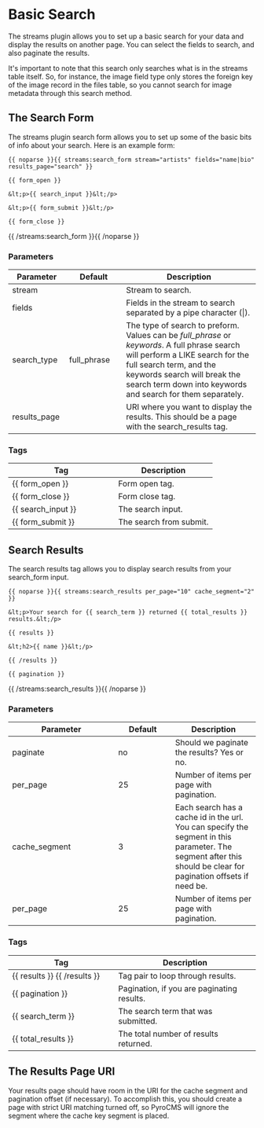 # Basic Search

The streams plugin allows you to set up a basic search for your data and display the results on another page. You can select the fields to search, and also paginate the results.

It's important to note that this search only searches what is in the streams table itself. So, for instance, the image field type only stores the foreign key of the image record in the files table, so you cannot search for image metadata through this search method.
	
## The Search Form 
 
The streams plugin search form allows you to set up some of the basic bits of info about your search. Here is an example form:

	{{ noparse }}{{ streams:search_form stream="artists" fields="name|bio" results_page="search" }}
	  
	{{ form_open }}
	 
	&lt;p>{{ search_input }}&lt;/p>
	 
	&lt;p>{{ form_submit }}&lt;/p>
	 
	{{ form_close }}
	 
{{ /streams:search_form }}{{ /noparse }}

### Parameters

<table cellpadding="0" cellspacing="0" class="docs_table"> 
 <thead> 
  <tr> 
   <th width="100">Parameter</th> 
   <th width="100">Default</th> 
   <th>Description</th> 
  </tr> 
 </thead> 
 <tbody> 
  <tr> 
	<td>stream</td>
	<td></td>
    <td>Stream to search.</td> 
  </tr> 
  <tr> 
	<td>fields</td>
	<td></td>
    <td>Fields in the stream to search separated by a pipe character (|).</td> 
  </tr> 
  <tr> 
	<td>search_type</td>
	<td>full_phrase</td>
    <td>The type of search to preform. Values can be <em>full_phrase</em> or <em>keywords</em>. A full phrase search will perform a LIKE search for the full search term, and the keywords search will break the search term down into keywords and search for them separately.</td> 
  </tr> 
  <tr> 
	<td>results_page</td>
	<td></td>
    <td>URI where you want to display the results. This should be a page with the search_results tag.</td> 
  </tr> 
</tbody>
</table>

### Tags
	
<table cellpadding="0" cellspacing="0" class="docs_table"> 
 <thead> 
  <tr> 
   <th width="200">Tag</th> 
   <th>Description</th> 
  </tr> 
 </thead> 
 <tbody> 
  <tr> 
	<td>{{&nbsp;form_open&nbsp;}}</td>
    <td>Form open tag.</td> 
  </tr> 
  <tr> 
	<td>{{&nbsp;form_close&nbsp;}}</td>
    <td>Form close tag.</td> 
  </tr> 
  <tr> 
	<td>{{&nbsp;search_input&nbsp;}}</td>
    <td>The search input.</td> 
  </tr> 
  <tr> 
	<td>{{&nbsp;form_submit&nbsp;}}</td>
    <td>The search from submit.</td> 
  </tr> 
</tbody>
</table>

## Search Results
 
 The search results tag allows you to display search results from your search_form input.

	{{ noparse }}{{ streams:search_results per_page="10" cache_segment="2" }}
	  
	&lt;p>Your search for {{ search_term }} returned {{ total_results }} results.&lt;/p>
	 
	{{ results }}
	  
	&lt;h2>{{ name }}&lt;/p>
	  
	{{ /results }}
	 
	{{ pagination }}
	  
{{ /streams:search_results }}{{ /noparse }}

### Parameters

<table cellpadding="0" cellspacing="0" class="docs_table"> 
 <thead> 
  <tr> 
   <th width="200">Parameter</th> 
   <th width="100">Default</th>
   <th>Description</th> 
  </tr> 
 </thead> 
 <tbody> 
  <tr> 
	<td>paginate</td>
	<td>no</td>
    <td>Should we paginate the results? Yes or no.</td> 
  </tr> 
  <tr> 
	<td>per_page</td>
	<td>25</td>
    <td>Number of items per page with pagination.</td> 
  </tr> 
  <tr> 
	<td>cache_segment</td>
	<td>3</td>
    <td>Each search has a cache id in the url. You can specify the segment in this parameter. The segment after this should be clear for pagination offsets if need be.</td> 
  </tr> 
  <tr> 
	<td>per_page</td>
	<td>25</td>
    <td>Number of items per page with pagination.</td> 
  </tr> 
</tbody>
</table>

### Tags
	
<table cellpadding="0" cellspacing="0" class="docs_table"> 
 <thead> 
  <tr> 
   <th width="200">Tag</th> 
   <th>Description</th> 
  </tr> 
 </thead> 
 <tbody> 
  <tr> 
	<td>{{&nbsp;results&nbsp;}} {{&nbsp;/results&nbsp;}}</td>
    <td>Tag pair to loop through results.</td> 
  </tr> 
  <tr> 
	<td>{{&nbsp;pagination&nbsp;}}</td>
    <td>Pagination, if you are paginating results.</td> 
  </tr> 
  <tr> 
	<td>{{&nbsp;search_term&nbsp;}}</td>
    <td>The search term that was submitted.</td> 
  </tr> 
  <tr> 
	<td>{{&nbsp;total_results&nbsp;}}</td>
    <td>The total number of results returned.</td> 
  </tr> 
</tbody>
</table>

## The Results Page URI

Your results page should have room in the URI for the cache segment and pagination offset (if necessary). To accomplish this, you should create a page with strict URI matching turned off, so PyroCMS will ignore the segment where the cache key segment is placed.